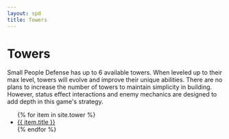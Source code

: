 ```yaml
---
layout: spd
title: Towers
---
```


# Towers

Small People Defense has up to 6 available towers. When leveled up to their max level, towers will evolve and improve their unique abilities. There are no plans to increase the number of towers to maintain simplicity in building. However, status effect interactions and enemy mechanics are designed to add depth in this game's strategy.

<ul>
  {% for item in site.tower %}
    <li><a href="{{ item.url }}">{{ item.title }}</a></li>
  {% endfor %}
<ul>
